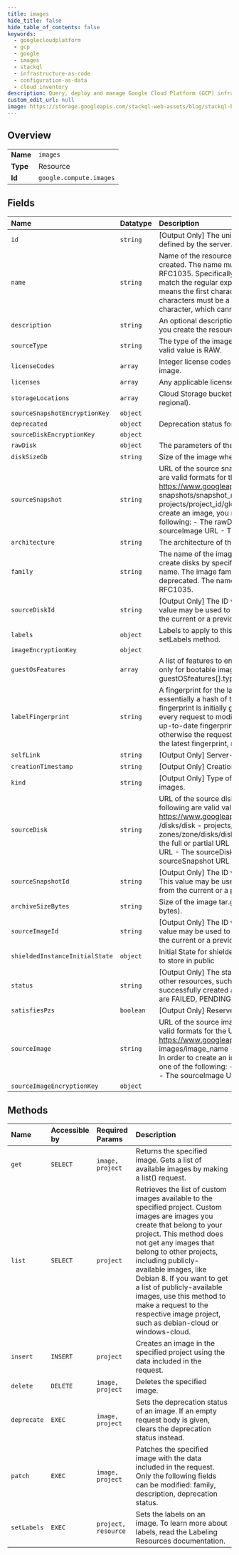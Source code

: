 ```yaml
---
title: images
hide_title: false
hide_table_of_contents: false
keywords:
  - googlecloudplatform
  - gcp
  - google
  - images
  - stackql
  - infrastructure-as-code
  - configuration-as-data
  - cloud inventory
description: Query, deploy and manage Google Cloud Platform (GCP) infrastructure and resources using SQL
custom_edit_url: null
image: https://storage.googleapis.com/stackql-web-assets/blog/stackql-blog-post-featured-image.png
---
```

  
    

## Overview
<table><tbody>
<tr><td><b>Name</b></td><td><code>images</code></td></tr>
<tr><td><b>Type</b></td><td>Resource</td></tr>
<tr><td><b>Id</b></td><td><code>google.compute.images</code></td></tr>
</tbody></table>

## Fields
| Name | Datatype | Description |
|:-----|:---------|:------------|
| `id` | `string` | [Output Only] The unique identifier for the resource. This identifier is defined by the server. |
| `name` | `string` | Name of the resource; provided by the client when the resource is created. The name must be 1-63 characters long, and comply with RFC1035. Specifically, the name must be 1-63 characters long and match the regular expression `[a-z]([-a-z0-9]*[a-z0-9])?` which means the first character must be a lowercase letter, and all following characters must be a dash, lowercase letter, or digit, except the last character, which cannot be a dash. |
| `description` | `string` | An optional description of this resource. Provide this property when you create the resource. |
| `sourceType` | `string` | The type of the image used to create this disk. The default and only valid value is RAW. |
| `licenseCodes` | `array` | Integer license codes indicating which licenses are attached to this image. |
| `licenses` | `array` | Any applicable license URI. |
| `storageLocations` | `array` | Cloud Storage bucket storage location of the image (regional or multi-regional). |
| `sourceSnapshotEncryptionKey` | `object` |  |
| `deprecated` | `object` | Deprecation status for a public resource. |
| `sourceDiskEncryptionKey` | `object` |  |
| `rawDisk` | `object` | The parameters of the raw disk image. |
| `diskSizeGb` | `string` | Size of the image when restored onto a persistent disk (in GB). |
| `sourceSnapshot` | `string` | URL of the source snapshot used to create this image. The following are valid formats for the URL: - https://www.googleapis.com/compute/v1/projects/project_id/global/ snapshots/snapshot_name - projects/project_id/global/snapshots/snapshot_name In order to create an image, you must provide the full or partial URL of one of the following: - The rawDisk.source URL - The sourceDisk URL - The sourceImage URL - The sourceSnapshot URL  |
| `architecture` | `string` | The architecture of the image. Valid values are ARM64 or X86_64. |
| `family` | `string` | The name of the image family to which this image belongs. You can create disks by specifying an image family instead of a specific image name. The image family always returns its latest image that is not deprecated. The name of the image family must comply with RFC1035. |
| `sourceDiskId` | `string` | [Output Only] The ID value of the disk used to create this image. This value may be used to determine whether the image was taken from the current or a previous instance of a given disk name. |
| `labels` | `object` | Labels to apply to this image. These can be later modified by the setLabels method. |
| `imageEncryptionKey` | `object` |  |
| `guestOsFeatures` | `array` | A list of features to enable on the guest operating system. Applicable only for bootable images. To see a list of available options, see the guestOSfeatures[].type parameter. |
| `labelFingerprint` | `string` | A fingerprint for the labels being applied to this image, which is essentially a hash of the labels used for optimistic locking. The fingerprint is initially generated by Compute Engine and changes after every request to modify or update labels. You must always provide an up-to-date fingerprint hash in order to update or change labels, otherwise the request will fail with error 412 conditionNotMet. To see the latest fingerprint, make a get() request to retrieve an image. |
| `selfLink` | `string` | [Output Only] Server-defined URL for the resource. |
| `creationTimestamp` | `string` | [Output Only] Creation timestamp in RFC3339 text format. |
| `kind` | `string` | [Output Only] Type of the resource. Always compute#image for images. |
| `sourceDisk` | `string` | URL of the source disk used to create this image. For example, the following are valid values: - https://www.googleapis.com/compute/v1/projects/project/zones/zone /disks/disk - projects/project/zones/zone/disks/disk - zones/zone/disks/disk In order to create an image, you must provide the full or partial URL of one of the following: - The rawDisk.source URL - The sourceDisk URL - The sourceImage URL - The sourceSnapshot URL  |
| `sourceSnapshotId` | `string` | [Output Only] The ID value of the snapshot used to create this image. This value may be used to determine whether the snapshot was taken from the current or a previous instance of a given snapshot name. |
| `archiveSizeBytes` | `string` | Size of the image tar.gz archive stored in Google Cloud Storage (in bytes). |
| `sourceImageId` | `string` | [Output Only] The ID value of the image used to create this image. This value may be used to determine whether the image was taken from the current or a previous instance of a given image name. |
| `shieldedInstanceInitialState` | `object` | Initial State for shielded instance, these are public keys which are safe to store in public |
| `status` | `string` | [Output Only] The status of the image. An image can be used to create other resources, such as instances, only after the image has been successfully created and the status is set to READY. Possible values are FAILED, PENDING, or READY. |
| `satisfiesPzs` | `boolean` | [Output Only] Reserved for future use. |
| `sourceImage` | `string` | URL of the source image used to create this image. The following are valid formats for the URL: - https://www.googleapis.com/compute/v1/projects/project_id/global/ images/image_name - projects/project_id/global/images/image_name In order to create an image, you must provide the full or partial URL of one of the following: - The rawDisk.source URL - The sourceDisk URL - The sourceImage URL - The sourceSnapshot URL  |
| `sourceImageEncryptionKey` | `object` |  |
## Methods
| Name | Accessible by | Required Params | Description |
|:-----|:--------------|:----------------|:------------|
| `get` | `SELECT` | `image, project` | Returns the specified image. Gets a list of available images by making a list() request. |
| `list` | `SELECT` | `project` | Retrieves the list of custom images available to the specified project. Custom images are images you create that belong to your project. This method does not get any images that belong to other projects, including publicly-available images, like Debian 8. If you want to get a list of publicly-available images, use this method to make a request to the respective image project, such as debian-cloud or windows-cloud. |
| `insert` | `INSERT` | `project` | Creates an image in the specified project using the data included in the request. |
| `delete` | `DELETE` | `image, project` | Deletes the specified image. |
| `deprecate` | `EXEC` | `image, project` | Sets the deprecation status of an image. If an empty request body is given, clears the deprecation status instead. |
| `patch` | `EXEC` | `image, project` | Patches the specified image with the data included in the request. Only the following fields can be modified: family, description, deprecation status. |
| `setLabels` | `EXEC` | `project, resource` | Sets the labels on an image. To learn more about labels, read the Labeling Resources documentation. |

